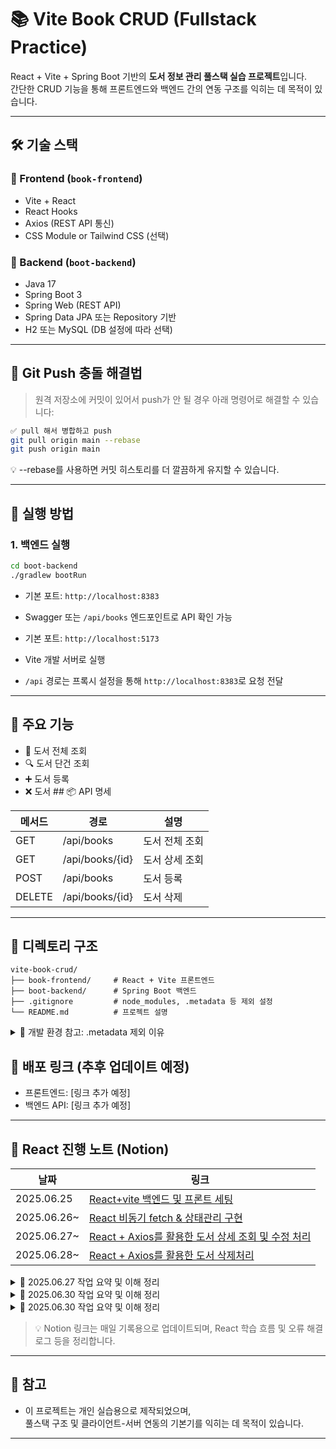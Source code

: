 # 📚 Vite Book CRUD (Fullstack Practice)

React + Vite + Spring Boot 기반의 **도서 정보 관리 풀스택 실습 프로젝트**입니다.  
간단한 CRUD 기능을 통해 프론트엔드와 백엔드 간의 연동 구조를 익히는 데 목적이 있습니다.

---

## 🛠️ 기술 스택

### 📘 Frontend (`book-frontend`)
- Vite + React
- React Hooks
- Axios (REST API 통신)
- CSS Module or Tailwind CSS (선택)

### 📕 Backend (`boot-backend`)
- Java 17
- Spring Boot 3
- Spring Web (REST API)
- Spring Data JPA 또는 Repository 기반
- H2 또는 MySQL (DB 설정에 따라 선택)

---

## 🔧 Git Push 충돌 해결법

> 원격 저장소에 커밋이 있어서 push가 안 될 경우 아래 명령어로 해결할 수 있습니다:

```bash
✅ pull 해서 병합하고 push
git pull origin main --rebase
git push origin main
```

💡 --rebase를 사용하면 커밋 히스토리를 더 깔끔하게 유지할 수 있습니다.

---

## 🔁 실행 방법

### 1. 백엔드 실행

```bash
cd boot-backend
./gradlew bootRun
```

- 기본 포트: `http://localhost:8383`  
- Swagger 또는 `/api/books` 엔드포인트로 API 확인 가능

- 기본 포트: `http://localhost:5173`  
- Vite 개발 서버로 실행  
- `/api` 경로는 프록시 설정을 통해 `http://localhost:8383`로 요청 전달

---

## 🧾 주요 기능
- 📖 도서 전체 조회  
- 🔍 도서 단건 조회  
- ➕ 도서 등록  
- ❌ 도서 ## 📦 API 명세

| 메서드 | 경로           | 설명         |
|--------|----------------|--------------|
| GET    | /api/books     | 도서 전체 조회 |
| GET    | /api/books/{id}| 도서 상세 조회 |
| POST   | /api/books     | 도서 등록     |
| DELETE | /api/books/{id}| 도서 삭제     |


---

## 📂 디렉토리 구조
```text
vite-book-crud/
├── book-frontend/     # React + Vite 프론트엔드
├── boot-backend/      # Spring Boot 백엔드
├── .gitignore         # node_modules, .metadata 등 제외 설정
└── README.md          # 프로젝트 설명
```

<details> <summary>📌 개발 환경 참고: .metadata 제외 이유</summary>
.metadata/ 디렉토리는 Eclipse/STS의 개인 설정 폴더로
Git에 포함하지 않으며 .gitignore에 명시되어 있습니다.

이 프로젝트는 IDE에 의존하지 않고 실행할 수 있으며,
VSCode, IntelliJ, Eclipse 등에서 자유롭게 개발 가능합니다.
</details>

## 🚀 배포 링크 (추후 업데이트 예정)
- 프론트엔드: [링크 추가 예정]  
- 백엔드 API: [링크 추가 예정]

---

## 📅 React 진행 노트 (Notion)

| 날짜       | 링크                                                          |
|------------|---------------------------------------------------------------|
| 2025.06.25 | [React+vite 백엔드 및 프론트 세팅](https://iridescent-breakfast-50b.notion.site/2025-06-25-REACT-21c75f0fde6c809bb3e8c6dfd51326cf?source=copy_link) |
| 2025.06.26~| [React 비동기 fetch & 상태관리 구현](https://iridescent-breakfast-50b.notion.site/2025-06-27-REACT-vite-sts-21f75f0fde6c8096bae5d5fb154ac6d3?source=copy_link)                                                 |
| 2025.06.27~| [React + Axios를 활용한 도서 상세 조회 및 수정 처리](https://iridescent-breakfast-50b.notion.site/2025-06-28-REACT-vite-sts-21f75f0fde6c80a9bf6ef4ec7874bc23?source=copy_link)                                                 |
| 2025.06.28~| [React + Axios를 활용한 도서 삭제처리](https://iridescent-breakfast-50b.notion.site/2025-06-29-REACT-vite-sts-1-22375f0fde6c807194d3f85981ff95e4?source=copy_link)                                                 |







<details>
<summary>📌 2025.06.27 작업 요약 및 이해 정리</summary>

### ✅ 오늘 작업 요약
- 전체 React 프론트 구조 구성
- `fetch`를 통해 백엔드 API 연동
- `res`로 결과 받아 `useState`로 상태 관리
- `useEffect`로 생명주기 흐름 확인
- StrictMode로 인한 이펙트 두 번 실행 현상 확인
- 라우팅 설정 및 페이지 분리 작업

---

### 🧠 내가 이해한 개념

#### 🔁 useEffect
- 렌더링 이후 실행되는 hook
- 의존성 배열 사용 시 제어 가능

#### 💾 useState
- 상태 저장 및 리렌더링 유도

#### 🌐 fetch + res.json()
```js
const res = await fetch('/api/books');
const data = await res.json();
```
⚠️ useEffect 두 번 실행되는 이유
React 개발환경에서 StrictMode가 감싸고 있어 의도적으로 두 번 실행

🗺️ React Router 사용
Route, Routes로 경로 분리, 컴포넌트 구성

</details>


<details>
<summary>📌 2025.06.30 작업 요약 및 이해 정리</summary>

### ✅ 오늘 작업 요약
- React에서 책 상세 조회 및 수정 기능 구현 완료
- `useParams`를 활용해 `id` 기반 도서 조회
- `useEffect`로 페이지 진입 시 데이터 불러오기
- Axios를 통한 GET 및 PUT 요청 처리
- `useState`로 폼 입력 상태 관리
- 수정 완료 시 `useNavigate`로 홈(`/`) 이동
- 커밋 메시지 및 문서 제목 깔끔하게 정리

---

### 🧠 내가 이해한 개념

#### 🔍 useParams
- React Router의 훅
- URL에 포함된 파라미터 추출
```js
const { id } = useParams(); // /update/3 → id = 3



🌀 useEffect + Axios
컴포넌트 마운트 시 GET 요청 수행

```bash
useEffect(() => {
  Axios.get(`http://localhost:8383/book/${id}`)
    .then((res) => setBook(res.data))
    .catch((err) => console.error(err));
}, []);
```

💾 useState
상태 기반 렌더링 처리

```bash
const [book, setBook] = useState({ title: "", author: "" });
```

📤 Axios PUT 요청
수정 완료 시 서버에 데이터 전송

```bash
Axios.put(`http://localhost:8383/book/${id}`, book);
```


🧭 useNavigate
수정 성공 시 홈으로 리디렉션

```bash
navigate('/');
```


⚠️ 에러 트러블슈팅
submitBook is not defined 오류: 함수 주석 해제 필요

Axios.get(url, book) 잘못된 인자 → 두 번째 인자 제거

</details> 


<details>
<summary>📌 2025.06.30 작업 요약 및 이해 정리</summary>

### ✅ 오늘 작업 요약
- React에서 책 삭제 기능 구현 완료
- Axios를 활용해 DELETE 요청 처리
- 삭제 성공 시 알림 후 페이지 이동 처리
- 버튼 클릭 이벤트와 함수 연결 완료

---

### 🧠 내가 이해한 개념

#### 🔥 DELETE 요청 처리 (Axios)
- `Axios.delete(url)` 로 서버에 삭제 요청 전송
- 요청 성공 시 `then` 블록에서 후속 작업 수행
- 요청 실패 시 `catch` 블록에서 오류 처리

```js
Axios.delete("http://localhost:8383/book/" + id)
  .then(response => {
    if (response != null) {
      alert("책 삭제에 성공했습니다");
      navigate("/" + id); // 삭제 성공 후 리다이렉트
    } else {
      alert("책 삭제에 실패했습니다");
    }
  })
  .catch(error => {
    console.error("Request failed:", error);
    alert("예외 처리가 발생했습니다");
  });
```

🔘 버튼 이벤트 연결
<Button> 컴포넌트에 onClick 이벤트로 삭제 함수 연결

클릭 시 deleteBook 함수 실행

```bash
<Button variant="danger" onClick={deleteBook}>삭제</Button>

```


⚠️ 참고 사항
navigate 함수는 React Router의 useNavigate 훅으로 선언 필요

삭제 성공 후 리다이렉트 경로는 요구사항에 맞게 조정 가능

응답이 null이 아닐 때 성공 처리하도록 조건문 작성
</details>


> 💡 Notion 링크는 매일 기록용으로 업데이트되며, React 학습 흐름 및 오류 해결 로그 등을 정리합니다.

---

## 📝 참고

- 이 프로젝트는 개인 실습용으로 제작되었으며,  
  풀스택 구조 및 클라이언트-서버 연동의 기본기를 익히는 데 목적이 있습니다.

---






